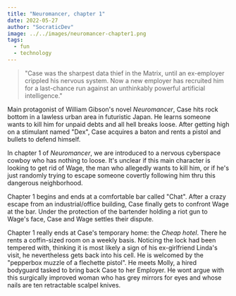 ```yaml
---
title: "Neuromancer, chapter 1"
date: 2022-05-27
author: "SocraticDev"
image: ../../images/neuromancer-chapter1.png
tags:
  - fun
  - technology
---
```


> "Case was the sharpest data thief in the Matrix, until an ex-employer crippled his nervous system.
> Now a new employer has recruited him for a last-chance run against an unthinkably powerful artificial
> intelligence."

Main protagonist of William Gibson's novel _Neuromancer_, Case hits rock bottom in a lawless urban area 
in futuristic Japan. He learns someone wants to kill him for unpaid debts and all hell breaks loose.
After getting high on a stimulant named "Dex", Case acquires a baton and rents a pistol and bullets to
defend himself.

In chapter 1 of _Neuromancer_, we are introduced to a nervous cyberspace cowboy who has nothing to loose.
It's unclear if this main character is looking to get rid of Wage, the man who allegedly wants to kill him, or
if he's just randomly trying to escape someone covertly following him thru this dangerous neighborhood.

Chapter 1 begins and ends at a comfortable bar called "Chat". After a crazy escape from an industrial/office building,
Case finally gets to confront Wage at the bar. Under the protection of the bartender holding a riot gun to Wage's
face, Case and Wage settles their dispute.

Chapter 1 really ends at Case's temporary home: the _Cheap hotel_. There he rents a coffin-sized room on a weekly basis.
Noticing the lock had been tempered with, thinking it is most likely a sign of his ex-girlfriend Linda's visit, he
nevertheless gets back into his cell. He is welcomed by the "pepperbox muzzle of a flechette pistol". He meets Molly, a hired 
bodyguard tasked to bring back Case to her Employer. He wont argue with this surgically improved woman who has grey mirrors for eyes and whose
nails are ten retractable scalpel knives.
